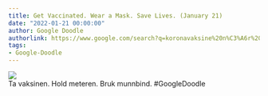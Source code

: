 ```yaml
---
title: Get Vaccinated. Wear a Mask. Save Lives. (January 21)
date: "2022-01-21 00:00:00"
author: Google Doodle
authorlink: https://www.google.com/search?q=koronavaksine%20n%C3%A6r%20meg
tags:
- Google-Doodle
---
```

<img src="https://www.google.com/logos/doodles/2022/get-vaccinated-wear-a-mask-save-lives-january-20-copy-6753651837109686-law.gif" referrerpolicy="no-referrer"><br>Ta vaksinen. Hold meteren. Bruk munnbind.  #GoogleDoodle